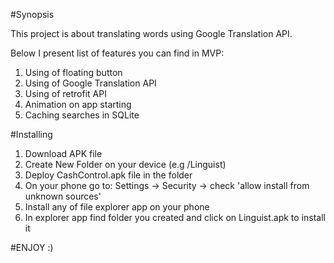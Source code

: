 #Synopsis

This project is about translating words using Google Translation API.

Below I present list of features you can find in MVP:

1. Using of floating button
2. Using of Google Translation API
3. Using of retrofit API
4. Animation on app starting
5. Caching searches in SQLite


#Installing

1. Download APK file
2. Create New Folder on your device (e.g /Linguist)
3. Deploy CashControl.apk file in the folder
4. On your phone go to: Settings -> Security -> check 'allow install from unknown sources'
5. Install any of file explorer app on your phone
6. In explorer app find folder you created and click on Linguist.apk to install it

#ENJOY :)